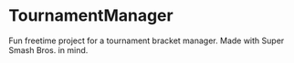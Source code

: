 # TournamentManager
Fun freetime project for a tournament bracket manager. Made with Super Smash Bros. in mind.
